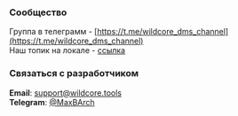 ### Сообщество     
Группа в телеграмм - [https://t.me/wildcore_dms_channel](https://t.me/wildcore_dms_channel)     
Наш топик на локале - [ссылка](https://local.com.ua/forum/topic/120934-wildcoredms-%D1%83%D1%82%D0%B8%D0%BB%D0%B8%D1%82%D0%B0-%D0%B4%D0%BB%D1%8F-%D0%BC%D0%BE%D0%BD%D0%B8%D1%82%D0%BE%D1%80%D0%B8%D0%BD%D0%B3%D0%B0%D0%B4%D0%B8%D0%B0%D0%B3%D0%BD%D0%BE%D1%81%D1%82%D0%B8%D0%BA%D0%B8-%D0%BE%D0%BB%D1%82%D0%BE%D0%B2-%D1%81%D0%B2%D0%B8%D1%82%D1%87%D0%B5%D0%B9-%D0%B8-%D1%80%D0%BE%D1%83%D1%82%D0%B5%D1%80%D0%BE%D0%B2)    


### Связаться с разработчиком     
**Email**: [support@wildcore.tools](mailto:support@wildcore.tool)     
**Telegram**: [@MaxBArch](https://t.me/MaxBArch)

